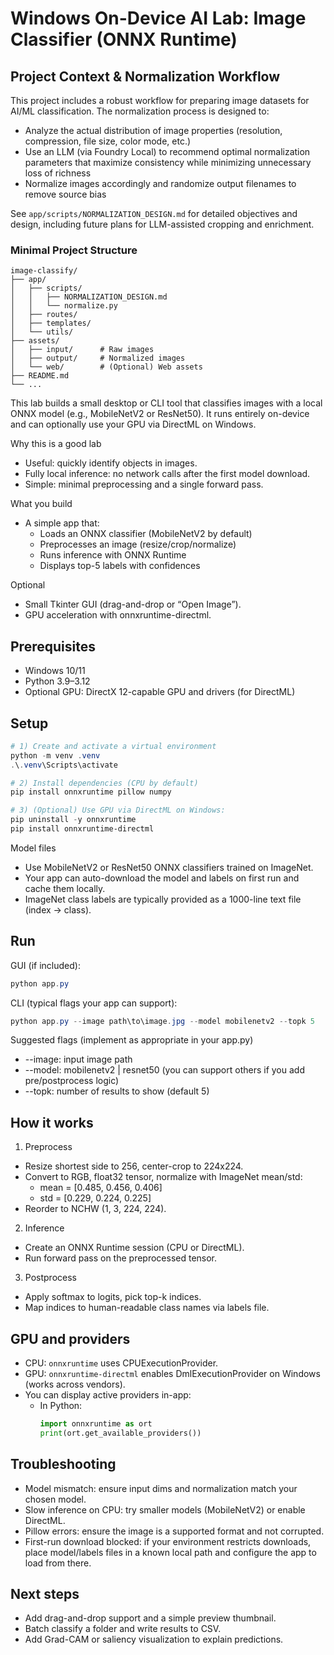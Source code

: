 
# Windows On-Device AI Lab: Image Classifier (ONNX Runtime)

## Project Context & Normalization Workflow

This project includes a robust workflow for preparing image datasets for AI/ML classification. The normalization process is designed to:
- Analyze the actual distribution of image properties (resolution, compression, file size, color mode, etc.)
- Use an LLM (via Foundry Local) to recommend optimal normalization parameters that maximize consistency while minimizing unnecessary loss of richness
- Normalize images accordingly and randomize output filenames to remove source bias

See `app/scripts/NORMALIZATION_DESIGN.md` for detailed objectives and design, including future plans for LLM-assisted cropping and enrichment.

### Minimal Project Structure

```text
image-classify/
├── app/
│   ├── scripts/
│   │   ├── NORMALIZATION_DESIGN.md
│   │   └── normalize.py
│   ├── routes/
│   ├── templates/
│   └── utils/
├── assets/
│   ├── input/      # Raw images
│   ├── output/     # Normalized images
│   └── web/        # (Optional) Web assets
├── README.md
└── ...
```


This lab builds a small desktop or CLI tool that classifies images with a local ONNX model (e.g., MobileNetV2 or ResNet50). It runs entirely on-device and can optionally use your GPU via DirectML on Windows.

Why this is a good lab
- Useful: quickly identify objects in images.
- Fully local inference: no network calls after the first model download.
- Simple: minimal preprocessing and a single forward pass.

What you build
- A simple app that:
  - Loads an ONNX classifier (MobileNetV2 by default)
  - Preprocesses an image (resize/crop/normalize)
  - Runs inference with ONNX Runtime
  - Displays top-5 labels with confidences

Optional
- Small Tkinter GUI (drag-and-drop or “Open Image”).
- GPU acceleration with onnxruntime-directml.

## Prerequisites

- Windows 10/11
- Python 3.9–3.12
- Optional GPU: DirectX 12-capable GPU and drivers (for DirectML)

## Setup

```powershell
# 1) Create and activate a virtual environment
python -m venv .venv
.\.venv\Scripts\activate

# 2) Install dependencies (CPU by default)
pip install onnxruntime pillow numpy

# 3) (Optional) Use GPU via DirectML on Windows:
pip uninstall -y onnxruntime
pip install onnxruntime-directml
```

Model files
- Use MobileNetV2 or ResNet50 ONNX classifiers trained on ImageNet.
- Your app can auto-download the model and labels on first run and cache them locally.
- ImageNet class labels are typically provided as a 1000-line text file (index → class).

## Run

GUI (if included):
```powershell
python app.py
```

CLI (typical flags your app can support):
```powershell
python app.py --image path\to\image.jpg --model mobilenetv2 --topk 5
```

Suggested flags (implement as appropriate in your app.py)
- --image: input image path
- --model: mobilenetv2 | resnet50 (you can support others if you add pre/postprocess logic)
- --topk: number of results to show (default 5)

## How it works

1) Preprocess
- Resize shortest side to 256, center-crop to 224x224.
- Convert to RGB, float32 tensor, normalize with ImageNet mean/std:
  - mean = [0.485, 0.456, 0.406]
  - std = [0.229, 0.224, 0.225]
- Reorder to NCHW (1, 3, 224, 224).

2) Inference
- Create an ONNX Runtime session (CPU or DirectML).
- Run forward pass on the preprocessed tensor.

3) Postprocess
- Apply softmax to logits, pick top-k indices.
- Map indices to human-readable class names via labels file.

## GPU and providers

- CPU: `onnxruntime` uses CPUExecutionProvider.
- GPU: `onnxruntime-directml` enables DmlExecutionProvider on Windows (works across vendors).
- You can display active providers in-app:
  - In Python:
    ```python
    import onnxruntime as ort
    print(ort.get_available_providers())
    ```

## Troubleshooting

- Model mismatch: ensure input dims and normalization match your chosen model.
- Slow inference on CPU: try smaller models (MobileNetV2) or enable DirectML.
- Pillow errors: ensure the image is a supported format and not corrupted.
- First-run download blocked: if your environment restricts downloads, place model/labels files in a known local path and configure the app to load from there.

## Next steps

- Add drag-and-drop support and a simple preview thumbnail.
- Batch classify a folder and write results to CSV.
- Add Grad-CAM or saliency visualization to explain predictions.